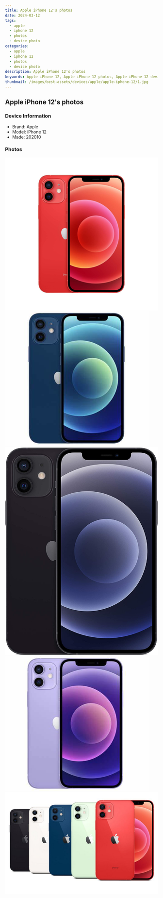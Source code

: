 ```yaml
---
title: Apple iPhone 12's photos
date: 2024-03-12
tags: 
  - apple
  - iphone 12
  - photos
  - device photo
categories: 
  - apple
  - iphone 12
  - photos
  - device photo
description: Apple iPhone 12's photos
keywords: Apple iPhone 12, Apple iPhone 12 photos, Apple iPhone 12 device photo
thumbnail: /images/best-assets/devices/apple/apple-iphone-12/1.jpg
---
```


## Apple iPhone 12's photos

### Device Information

- Brand: Apple
- Model: iPhone 12
- Made: 202010

### Photos

![/images/best-assets/devices/apple/apple-iphone-12/1.jpg](/images/best-assets/devices/apple/apple-iphone-12/1.jpg)
![/images/best-assets/devices/apple/apple-iphone-12/2.jpg](/images/best-assets/devices/apple/apple-iphone-12/2.jpg)
![/images/best-assets/devices/apple/apple-iphone-12/3.jpg](/images/best-assets/devices/apple/apple-iphone-12/3.jpg)
![/images/best-assets/devices/apple/apple-iphone-12/4.jpg](/images/best-assets/devices/apple/apple-iphone-12/4.jpg)
![/images/best-assets/devices/apple/apple-iphone-12/5.jpg](/images/best-assets/devices/apple/apple-iphone-12/5.jpg)
